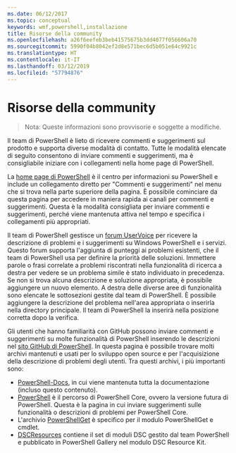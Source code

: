 ```yaml
---
ms.date: 06/12/2017
ms.topic: conceptual
keywords: wmf,powershell,installazione
title: Risorse della community
ms.openlocfilehash: a26f6eefeb3beb41575675b3dd4077f056606a70
ms.sourcegitcommit: 5990f04b8042ef2d8e571bec6d5b051e64c9921c
ms.translationtype: HT
ms.contentlocale: it-IT
ms.lasthandoff: 03/12/2019
ms.locfileid: "57794876"
---
```

# <a name="community-resources"></a>Risorse della community
> Nota: Queste informazioni sono provvisorie e soggette a modifiche.

Il team di PowerShell è lieto di ricevere commenti e suggerimenti sul prodotto e supporta diverse modalità di contatto.
Tutte le modalità elencate di seguito consentono di inviare commenti e suggerimenti, ma è consigliabile iniziare con i collegamenti nella home page di PowerShell.

La [home page di PowerShell](https://microsoft.com/powershell) è il centro per informazioni su PowerShell e include un collegamento diretto per "Commenti e suggerimenti" nel menu che si trova nella parte superiore della pagina.
È possibile cominciare da questa pagina per accedere in maniera rapida ai canali per commenti e suggerimenti.
Questa è la modalità consigliata per inviare commenti e suggerimenti, perché viene mantenuta attiva nel tempo e specifica i collegamenti più appropriati.

Il team di PowerShell gestisce un [forum UserVoice](https://windowsserver.uservoice.com/forums/301869-powershell/) per ricevere la descrizione di problemi e i suggerimenti su Windows PowerShell e i servizi.
Questo forum supporta l'aggiunta di punteggi ai problemi esistenti, che il team di PowerShell usa per definire la priorità delle soluzioni.
Immettere parole o frasi correlate a problemi riscontrati nella funzionalità di ricerca a destra per vedere se un problema simile è stato individuato in precedenza.
Se non si trova alcuna descrizione e soluzione appropriata, è possibile aggiungere un nuovo elemento.
A destra delle diverse aree di funzionalità sono elencate le sottosezioni gestite dal team di PowerShell.
È possibile aggiungere la descrizione del problema nell'area appropriata o inserirla nella directory principale. Il team di PowerShell la inserirà nella posizione corretta dopo la verifica.

Gli utenti che hanno familiarità con GitHub possono inviare commenti e suggerimenti su molte funzionalità di PowerShell inserendo le descrizioni nel [sito GitHub di PowerShell](https://github.com/powershell).
In questa pagina è possibile trovare molti archivi mantenuti e usati per lo sviluppo open source e per l'acquisizione della descrizione di problemi degli utenti.
Tra questi archivi, i più importanti sono:

* [PowerShell-Docs](https://github.com/PowerShell/powershell-docs), in cui viene mantenuta tutta la documentazione (incluso questo contenuto).
* [PowerShell](https://github.com/PowerShell/powershell) è il percorso di PowerShell Core, ovvero la versione futura di PowerShell.
Questa è la pagina in cui inviare suggerimenti sulle funzionalità o descrizioni di problemi per PowerShell Core.
* L'archivio [PowerShellGet](https://github.com/PowerShell/powershellget) è specifico per il modulo PowerShellGet e cmdlet.
* [DSCResources](https://github.com/PowerShell/DscResources) contiene il set di moduli DSC gestito dal team PowerShell e pubblicato in PowerShell Gallery nel modulo DSC Resource Kit.
